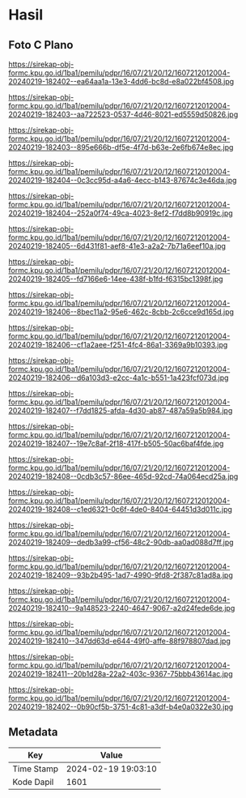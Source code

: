# Hasil

## Foto C Plano

https://sirekap-obj-formc.kpu.go.id/1ba1/pemilu/pdpr/16/07/21/20/12/1607212012004-20240219-182402--ea64aa1a-13e3-4dd6-bc8d-e8a022bf4508.jpg

https://sirekap-obj-formc.kpu.go.id/1ba1/pemilu/pdpr/16/07/21/20/12/1607212012004-20240219-182403--aa722523-0537-4d46-8021-ed5559d50826.jpg

https://sirekap-obj-formc.kpu.go.id/1ba1/pemilu/pdpr/16/07/21/20/12/1607212012004-20240219-182403--895e666b-df5e-4f7d-b63e-2e6fb674e8ec.jpg

https://sirekap-obj-formc.kpu.go.id/1ba1/pemilu/pdpr/16/07/21/20/12/1607212012004-20240219-182404--0c3cc95d-a4a6-4ecc-b143-87674c3e46da.jpg

https://sirekap-obj-formc.kpu.go.id/1ba1/pemilu/pdpr/16/07/21/20/12/1607212012004-20240219-182404--252a0f74-49ca-4023-8ef2-f7dd8b90919c.jpg

https://sirekap-obj-formc.kpu.go.id/1ba1/pemilu/pdpr/16/07/21/20/12/1607212012004-20240219-182405--6d431f81-aef8-41e3-a2a2-7b71a6eef10a.jpg

https://sirekap-obj-formc.kpu.go.id/1ba1/pemilu/pdpr/16/07/21/20/12/1607212012004-20240219-182405--fd7166e6-14ee-438f-b1fd-f6315bc1398f.jpg

https://sirekap-obj-formc.kpu.go.id/1ba1/pemilu/pdpr/16/07/21/20/12/1607212012004-20240219-182406--8bec11a2-95e6-462c-8cbb-2c6cce9d165d.jpg

https://sirekap-obj-formc.kpu.go.id/1ba1/pemilu/pdpr/16/07/21/20/12/1607212012004-20240219-182406--cf1a2aee-f251-4fc4-86a1-3369a9b10393.jpg

https://sirekap-obj-formc.kpu.go.id/1ba1/pemilu/pdpr/16/07/21/20/12/1607212012004-20240219-182406--d6a103d3-e2cc-4a1c-b551-1a423fcf073d.jpg

https://sirekap-obj-formc.kpu.go.id/1ba1/pemilu/pdpr/16/07/21/20/12/1607212012004-20240219-182407--f7dd1825-afda-4d30-ab87-487a59a5b984.jpg

https://sirekap-obj-formc.kpu.go.id/1ba1/pemilu/pdpr/16/07/21/20/12/1607212012004-20240219-182407--19e7c8af-2f18-417f-b505-50ac6baf4fde.jpg

https://sirekap-obj-formc.kpu.go.id/1ba1/pemilu/pdpr/16/07/21/20/12/1607212012004-20240219-182408--0cdb3c57-86ee-465d-92cd-74a064ecd25a.jpg

https://sirekap-obj-formc.kpu.go.id/1ba1/pemilu/pdpr/16/07/21/20/12/1607212012004-20240219-182408--c1ed6321-0c6f-4de0-8404-64451d3d011c.jpg

https://sirekap-obj-formc.kpu.go.id/1ba1/pemilu/pdpr/16/07/21/20/12/1607212012004-20240219-182409--dedb3a99-cf56-48c2-90db-aa0ad088d7ff.jpg

https://sirekap-obj-formc.kpu.go.id/1ba1/pemilu/pdpr/16/07/21/20/12/1607212012004-20240219-182409--93b2b495-1ad7-4990-9fd8-2f387c81ad8a.jpg

https://sirekap-obj-formc.kpu.go.id/1ba1/pemilu/pdpr/16/07/21/20/12/1607212012004-20240219-182410--9a148523-2240-4647-9067-a2d24fede6de.jpg

https://sirekap-obj-formc.kpu.go.id/1ba1/pemilu/pdpr/16/07/21/20/12/1607212012004-20240219-182410--347dd63d-e644-49f0-affe-88f978807dad.jpg

https://sirekap-obj-formc.kpu.go.id/1ba1/pemilu/pdpr/16/07/21/20/12/1607212012004-20240219-182411--20b1d28a-22a2-403c-9367-75bbb43614ac.jpg

https://sirekap-obj-formc.kpu.go.id/1ba1/pemilu/pdpr/16/07/21/20/12/1607212012004-20240219-182402--0b90cf5b-3751-4c81-a3df-b4e0a0322e30.jpg


## Metadata

| Key        | Value               |
| ---------- | ------------------- |
| Time Stamp | 2024-02-19 19:03:10 |
| Kode Dapil | 1601                |



